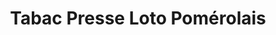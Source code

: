 ---
title: "Tabac Presse Loto Pomérolais"
url: /pomerols/tabac-presse-loto-pomerolais/
shop: marchand de journaux
---